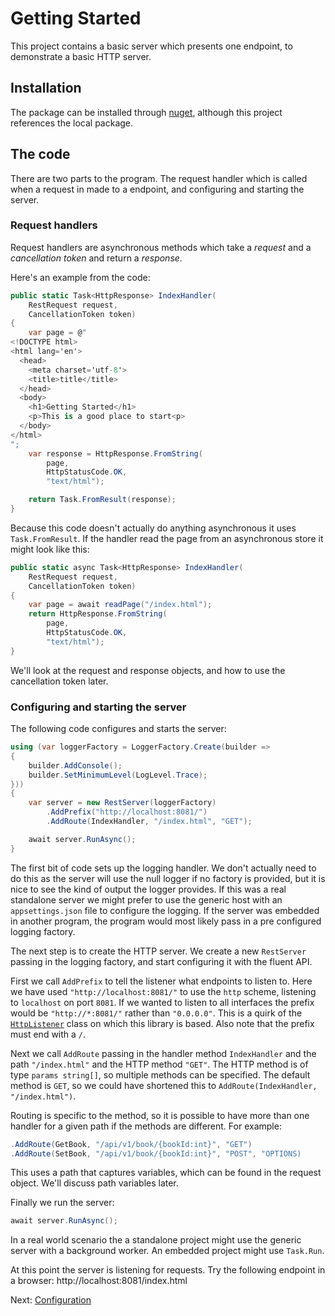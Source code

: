 # Getting Started

This project contains a basic server which presents one endpoint, to demonstrate
a basic HTTP server.

## Installation

The package can be installed through [nuget](https://www.nuget.org/packages/JetBlack.Http),
although this project references the local package.

## The code

There are two parts to the program. The request handler which is called
when a request in made to a endpoint, and configuring and starting the
server.

### Request handlers

Request handlers are asynchronous methods which take a *request* and a
*cancellation token* and return a *response*.

Here's an example from the code:

```csharp
public static Task<HttpResponse> IndexHandler(
    RestRequest request,
    CancellationToken token)
{
    var page = @"
<!DOCTYPE html>
<html lang='en'>
  <head>
    <meta charset='utf-8'>
    <title>title</title>
  </head>
  <body>
    <h1>Getting Started</h1>
    <p>This is a good place to start<p>
  </body>
</html>
";
    var response = HttpResponse.FromString(
        page,
        HttpStatusCode.OK,
        "text/html");

    return Task.FromResult(response);
}
```

Because this code doesn't actually do anything asynchronous it uses
`Task.FromResult`. If the handler read the page from an asynchronous
store it might look like this:

```csharp
public static async Task<HttpResponse> IndexHandler(
    RestRequest request,
    CancellationToken token)
{
    var page = await readPage("/index.html");
    return HttpResponse.FromString(
        page,
        HttpStatusCode.OK,
        "text/html");
}
```

We'll look at the request and response objects, and how to use the cancellation token later.

### Configuring and starting the server

The following code configures and starts the server:

```csharp
using (var loggerFactory = LoggerFactory.Create(builder =>
{
    builder.AddConsole();
    builder.SetMinimumLevel(LogLevel.Trace);
}))
{
    var server = new RestServer(loggerFactory)
        .AddPrefix("http://localhost:8081/")
        .AddRoute(IndexHandler, "/index.html", "GET");

    await server.RunAsync();
}
```

The first bit of code sets up the logging handler. We don't actually
need to do this as the server will use the null logger if no factory is
provided, but it is nice to see the kind of output the logger provides.
If this was a real standalone server we might prefer to use the generic
host with an `appsettings.json` file to configure the logging. If the
server was embedded in another program, the program would most likely pass in a pre configured logging factory.

The next step is to create the HTTP server. We create a new `RestServer`
passing in the logging factory, and start configuring it with the fluent
API.

First we call `AddPrefix` to tell the listener what endpoints to listen
to. Here we have used `"http://localhost:8081/"` to use the `http` scheme,
listening to `localhost` on port `8081`. If we wanted to listen to all
interfaces the prefix would be `"http://*:8081/"` rather than `"0.0.0.0"`.
This is a quirk of the
[`HttpListener`](https://learn.microsoft.com/en-us/dotnet/api/system.net.httplistener)
class on which this library is based. Also note that the prefix must end with a `/`.

Next we call `AddRoute` passing in the handler method `IndexHandler` and
the path `"/index.html"` and the HTTP method `"GET"`. The HTTP method is
of type `params string[]`, so multiple methods can be specified. The default method is `GET`, so we could have shortened this to `AddRoute(IndexHandler, "/index.html")`. 

Routing is specific to the method, so it is possible to have more than one
handler for a given path if the methods are different. For example:

```csharp
.AddRoute(GetBook, "/api/v1/book/{bookId:int}", "GET")
.AddRoute(SetBook, "/api/v1/book/{bookId:int}", "POST", "OPTIONS)
```

This uses a path that captures variables, which can be found in the
request object. We'll discuss path variables later.

Finally we run the server:

```csharp
await server.RunAsync();
```

In a real world scenario the a standalone project might use the generic server
with a background worker. An embedded project might use `Task.Run`.

At this point the server is listening for requests. Try the following
endpoint in a browser: http://localhost:8081/index.html

Next: [Configuration](../Configuration/README.md)
